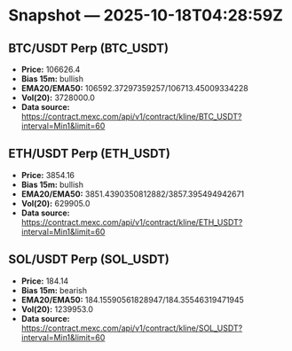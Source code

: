 # Snapshot — 2025-10-18T04:28:59Z

## BTC/USDT Perp (BTC_USDT)
- **Price:** 106626.4
- **Bias 15m:** bullish
- **EMA20/EMA50:** 106592.37297359257/106713.45009334228
- **Vol(20):** 3728000.0
- **Data source:** https://contract.mexc.com/api/v1/contract/kline/BTC_USDT?interval=Min1&limit=60

## ETH/USDT Perp (ETH_USDT)
- **Price:** 3854.16
- **Bias 15m:** bullish
- **EMA20/EMA50:** 3851.4390350812882/3857.395494942671
- **Vol(20):** 629905.0
- **Data source:** https://contract.mexc.com/api/v1/contract/kline/ETH_USDT?interval=Min1&limit=60

## SOL/USDT Perp (SOL_USDT)
- **Price:** 184.14
- **Bias 15m:** bearish
- **EMA20/EMA50:** 184.15590561828947/184.35546319471945
- **Vol(20):** 1239953.0
- **Data source:** https://contract.mexc.com/api/v1/contract/kline/SOL_USDT?interval=Min1&limit=60
